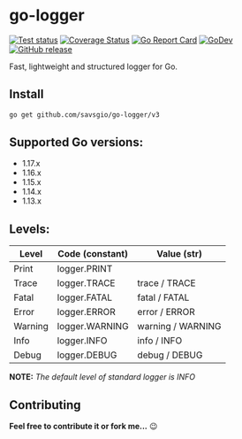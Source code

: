 # go-logger

[![Test status](https://github.com/savsgio/go-logger/actions/workflows/test.yml/badge.svg?branch=master)](https://github.com/savsgio/go-logger/actions?workflow=test)
[![Coverage Status](https://coveralls.io/repos/github/savsgio/go-logger/badge.svg?branch=master)](https://coveralls.io/github/savsgio/go-logger?branch=master)
[![Go Report Card](https://goreportcard.com/badge/github.com/savsgio/go-logger)](https://goreportcard.com/report/github.com/savsgio/go-logger)
[![GoDev](https://img.shields.io/badge/go.dev-reference-007d9c?logo=go&logoColor=white)](https://pkg.go.dev/github.com/savsgio/go-logger/v2)
[![GitHub release](https://img.shields.io/github/release/savsgio/go-logger.svg)](https://github.com/savsgio/go-logger/releases)

Fast, lightweight and structured logger for Go.

## Install

```bash
go get github.com/savsgio/go-logger/v3
```

## Supported Go versions:

- 1.17.x
- 1.16.x
- 1.15.x
- 1.14.x
- 1.13.x

## Levels:

| Level   | Code (constant) | Value (str)       |
| ------- | --------------- | ----------------- |
| Print   | logger.PRINT    |                   |
| Trace   | logger.TRACE    | trace / TRACE     |
| Fatal   | logger.FATAL    | fatal / FATAL     |
| Error   | logger.ERROR    | error / ERROR     |
| Warning | logger.WARNING  | warning / WARNING |
| Info    | logger.INFO     | info / INFO       |
| Debug   | logger.DEBUG    | debug / DEBUG     |

**NOTE:** _The default level of standard logger is INFO_

## Contributing

**Feel free to contribute it or fork me...** :wink:
